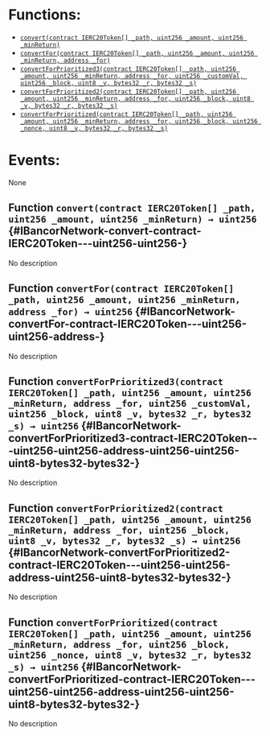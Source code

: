

# Functions:
- [`convert(contract IERC20Token[] _path, uint256 _amount, uint256 _minReturn)`](#IBancorNetwork-convert-contract-IERC20Token---uint256-uint256-)
- [`convertFor(contract IERC20Token[] _path, uint256 _amount, uint256 _minReturn, address _for)`](#IBancorNetwork-convertFor-contract-IERC20Token---uint256-uint256-address-)
- [`convertForPrioritized3(contract IERC20Token[] _path, uint256 _amount, uint256 _minReturn, address _for, uint256 _customVal, uint256 _block, uint8 _v, bytes32 _r, bytes32 _s)`](#IBancorNetwork-convertForPrioritized3-contract-IERC20Token---uint256-uint256-address-uint256-uint256-uint8-bytes32-bytes32-)
- [`convertForPrioritized2(contract IERC20Token[] _path, uint256 _amount, uint256 _minReturn, address _for, uint256 _block, uint8 _v, bytes32 _r, bytes32 _s)`](#IBancorNetwork-convertForPrioritized2-contract-IERC20Token---uint256-uint256-address-uint256-uint8-bytes32-bytes32-)
- [`convertForPrioritized(contract IERC20Token[] _path, uint256 _amount, uint256 _minReturn, address _for, uint256 _block, uint256 _nonce, uint8 _v, bytes32 _r, bytes32 _s)`](#IBancorNetwork-convertForPrioritized-contract-IERC20Token---uint256-uint256-address-uint256-uint256-uint8-bytes32-bytes32-)

# Events:
None

## Function `convert(contract IERC20Token[] _path, uint256 _amount, uint256 _minReturn) → uint256` {#IBancorNetwork-convert-contract-IERC20Token---uint256-uint256-}
No description
## Function `convertFor(contract IERC20Token[] _path, uint256 _amount, uint256 _minReturn, address _for) → uint256` {#IBancorNetwork-convertFor-contract-IERC20Token---uint256-uint256-address-}
No description
## Function `convertForPrioritized3(contract IERC20Token[] _path, uint256 _amount, uint256 _minReturn, address _for, uint256 _customVal, uint256 _block, uint8 _v, bytes32 _r, bytes32 _s) → uint256` {#IBancorNetwork-convertForPrioritized3-contract-IERC20Token---uint256-uint256-address-uint256-uint256-uint8-bytes32-bytes32-}
No description
## Function `convertForPrioritized2(contract IERC20Token[] _path, uint256 _amount, uint256 _minReturn, address _for, uint256 _block, uint8 _v, bytes32 _r, bytes32 _s) → uint256` {#IBancorNetwork-convertForPrioritized2-contract-IERC20Token---uint256-uint256-address-uint256-uint8-bytes32-bytes32-}
No description
## Function `convertForPrioritized(contract IERC20Token[] _path, uint256 _amount, uint256 _minReturn, address _for, uint256 _block, uint256 _nonce, uint8 _v, bytes32 _r, bytes32 _s) → uint256` {#IBancorNetwork-convertForPrioritized-contract-IERC20Token---uint256-uint256-address-uint256-uint256-uint8-bytes32-bytes32-}
No description

